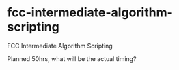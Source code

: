 # fcc-intermediate-algorithm-scripting
FCC Intermediate Algorithm Scripting

Planned 50hrs, what will be the actual timing?
